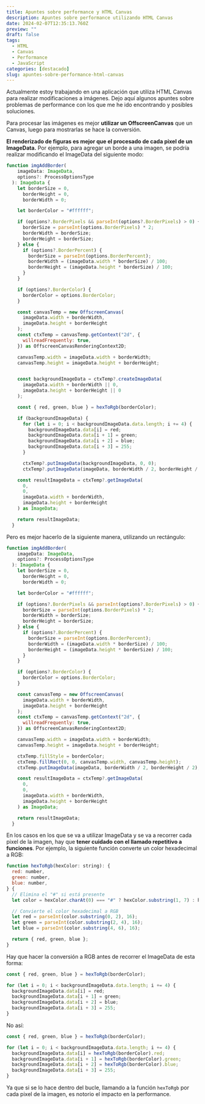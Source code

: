 ```yaml
---
title: Apuntes sobre performance y HTML Canvas
description: Apuntes sobre performance utilizando HTML Canvas
date: 2024-02-07T12:35:13.760Z
preview: ""
draft: false
tags:
  - HTML
  - Canvas
  - Performance
  - JavaScript
categories: [destacado]
slug: apuntes-sobre-performance-html-canvas
---
```


Actualmente estoy trabajando en una aplicación que utiliza HTML Canvas para realizar modificaciones a imágenes. Dejo aquí algunos apuntes sobre problemas de performance con los que me he ido encontrando y posibles soluciones.

Para procesar las imágenes es mejor **utilizar un OffscreenCanvas** que un Canvas, luego para mostrarlas se hace la conversión.

**El renderizado de figuras es mejor que el procesado de cada pixel de un ImageData.** Por ejemplo, para agregar un borde a una imagen, se podría realizar modificando el ImageData del siguiente modo:

```javascript
function imgAddBorder(
    imageData: ImageData,
    options?: ProcessOptionsType
  ): ImageData {
    let borderSize = 0,
      borderHeight = 0,
      borderWidth = 0;

    let borderColor = "#ffffff";

    if (options?.BorderPixels && parseInt(options?.BorderPixels) > 0) {
      borderSize = parseInt(options.BorderPixels) * 2;
      borderWidth = borderSize;
      borderHeight = borderSize;
    } else {
      if (options?.BorderPercent) {
        borderSize = parseInt(options.BorderPercent);
        borderWidth = (imageData.width * borderSize) / 100;
        borderHeight = (imageData.height * borderSize) / 100;
      }
    }

    if (options?.BorderColor) {
      borderColor = options.BorderColor;
    }

    const canvasTemp = new OffscreenCanvas(
      imageData.width + borderWidth,
      imageData.height + borderHeight
    );
    const ctxTemp = canvasTemp.getContext("2d", {
      willreadFrequently: true,
    }) as OffscreenCanvasRenderingContext2D;

    canvasTemp.width = imageData.width + borderWidth;
    canvasTemp.height = imageData.height + borderHeight;


    const backgroundImageData = ctxTemp?.createImageData(
      imageData.width + borderWidth || 0,
      imageData.height + borderHeight || 0
    );

    const { red, green, blue } = hexToRgb(borderColor);

    if (backgroundImageData) {
      for (let i = 0; i < backgroundImageData.data.length; i += 4) {
        backgroundImageData.data[i] = red;
        backgroundImageData.data[i + 1] = green;
        backgroundImageData.data[i + 2] = blue;
        backgroundImageData.data[i + 3] = 255;
      }

      ctxTemp?.putImageData(backgroundImageData, 0, 0);
      ctxTemp?.putImageData(imageData, borderWidth / 2, borderHeight / 2);

    const resultImageData = ctxTemp?.getImageData(
      0,
      0,
      imageData.width + borderWidth,
      imageData.height + borderHeight
    ) as ImageData;

    return resultImageData;
  }
```

Pero es mejor hacerlo de la siguiente manera, utilizando un rectángulo:

```javascript
function imgAddBorder(
    imageData: ImageData,
    options?: ProcessOptionsType
  ): ImageData {
    let borderSize = 0,
      borderHeight = 0,
      borderWidth = 0;

    let borderColor = "#ffffff";

    if (options?.BorderPixels && parseInt(options?.BorderPixels) > 0) {
      borderSize = parseInt(options.BorderPixels) * 2;
      borderWidth = borderSize;
      borderHeight = borderSize;
    } else {
      if (options?.BorderPercent) {
        borderSize = parseInt(options.BorderPercent);
        borderWidth = (imageData.width * borderSize) / 100;
        borderHeight = (imageData.height * borderSize) / 100;
      }
    }

    if (options?.BorderColor) {
      borderColor = options.BorderColor;
    }

    const canvasTemp = new OffscreenCanvas(
      imageData.width + borderWidth,
      imageData.height + borderHeight
    );
    const ctxTemp = canvasTemp.getContext("2d", {
      willreadFrequently: true,
    }) as OffscreenCanvasRenderingContext2D;

    canvasTemp.width = imageData.width + borderWidth;
    canvasTemp.height = imageData.height + borderHeight;

    ctxTemp.fillStyle = borderColor;
    ctxTemp.fillRect(0, 0, canvasTemp.width, canvasTemp.height);
    ctxTemp.putImageData(imageData, borderWidth / 2, borderHeight / 2);

    const resultImageData = ctxTemp?.getImageData(
      0,
      0,
      imageData.width + borderWidth,
      imageData.height + borderHeight
    ) as ImageData;

    return resultImageData;
  }
```

En los casos en los que se va a utilizar ImageData y se va a recorrer cada pixel de la imagen, hay que **tener cuidado con el llamado repetitivo a funciones**. Por ejemplo, la siguiente función converte un color hexadecimal a RGB:

```javascript
function hexToRgb(hexColor: string): {
  red: number,
  green: number,
  blue: number,
} {
  // Elimina el "#" si está presente
  let color = hexColor.charAt(0) === "#" ? hexColor.substring(1, 7) : hexColor;

  // Convierte el color hexadecimal a RGB
  let red = parseInt(color.substring(0, 2), 16);
  let green = parseInt(color.substring(2, 4), 16);
  let blue = parseInt(color.substring(4, 6), 16);

  return { red, green, blue };
}
```

Hay que hacer la conversión a RGB antes de recorrer el ImageData de esta forma:

```javascript
const { red, green, blue } = hexToRgb(borderColor);

for (let i = 0; i < backgroundImageData.data.length; i += 4) {
  backgroundImageData.data[i] = red;
  backgroundImageData.data[i + 1] = green;
  backgroundImageData.data[i + 2] = blue;
  backgroundImageData.data[i + 3] = 255;
}
```

No así:

```javascript
const { red, green, blue } = hexToRgb(borderColor);

for (let i = 0; i < backgroundImageData.data.length; i += 4) {
  backgroundImageData.data[i] = hexToRgb(borderColor).red;
  backgroundImageData.data[i + 1] = hexToRgb(borderColor).green;
  backgroundImageData.data[i + 2] = hexToRgb(borderColor).blue;
  backgroundImageData.data[i + 3] = 255;
}
```

Ya que si se lo hace dentro del bucle, llamando a la función `hexToRgb` por cada pixel de la imagen, es notorio el impacto en la performance.
